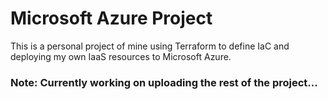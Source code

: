 # Microsoft Azure Project

This is a personal project of mine using Terraform to define IaC and deploying my own IaaS resources to Microsoft Azure.

### Note: Currently working on uploading the rest of the project...
